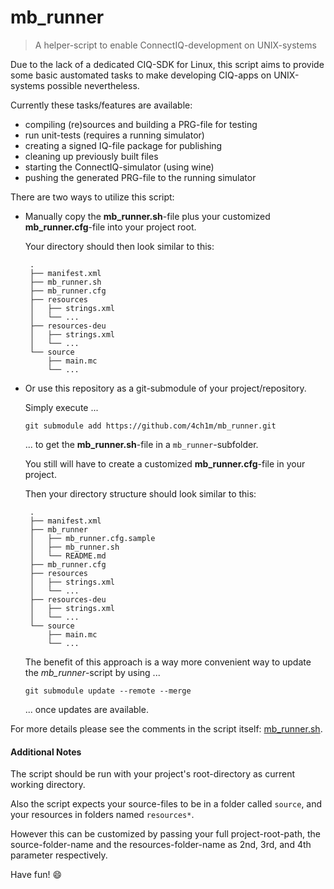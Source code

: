 # mb_runner
> A helper-script to enable ConnectIQ-development on UNIX-systems

Due to the lack of a dedicated CIQ-SDK for Linux, this script aims to provide some basic austomated tasks to make developing CIQ-apps on UNIX-systems possible nevertheless.  

Currently these tasks/features are available:
* compiling (re)sources and building a PRG-file for testing
* run unit-tests (requires a running simulator)
* creating a signed IQ-file package for publishing
* cleaning up previously built files
* starting the ConnectIQ-simulator (using wine)
* pushing the generated PRG-file to the running simulator

There are two ways to utilize this script:

* Manually copy the **mb_runner.sh**-file plus your customized **mb_runner.cfg**-file into your project root.

  Your directory should then look similar to this:

  ```
   .
   ├── manifest.xml
   ├── mb_runner.sh
   ├── mb_runner.cfg
   ├── resources
   │   ├── strings.xml
   │   └── ...
   ├── resources-deu
   │   ├── strings.xml
   │   └── ...
   └── source
       ├── main.mc
       └── ...  
  ```
 
* Or use this repository as a git-submodule of your project/repository.

  Simply execute ...

  ```
  git submodule add https://github.com/4ch1m/mb_runner.git
  ```

  ... to get the **mb_runner.sh**-file in a `mb_runner`-subfolder.

  You still will have to create a customized **mb_runner.cfg**-file in your project.

  Then your directory structure should look similar to this:

  ```
   .
   ├── manifest.xml
   ├── mb_runner
   │   ├── mb_runner.cfg.sample
   │   ├── mb_runner.sh
   │   └── README.md
   ├── mb_runner.cfg
   ├── resources
   │   ├── strings.xml
   │   └── ...
   ├── resources-deu
   │   ├── strings.xml
   │   └── ...
   └── source
       ├── main.mc
       └── ...  
  ```
  
  The benefit of this approach is a way more convenient way to update the *mb_runner*-script by using ...
   
  ```
  git submodule update --remote --merge
  ``` 

  ... once updates are available.

For more details please see the comments in the script itself: [mb_runner.sh](mb_runner.sh).

#### Additional Notes
The script should be run with your project's root-directory as current working directory.

Also the script expects your source-files to be in a folder called `source`, and your resources in folders named `resources*`.

However this can be customized by passing your full project-root-path, the source-folder-name and the resources-folder-name as 2nd, 3rd, and 4th parameter respectively.

Have fun! :smile:
